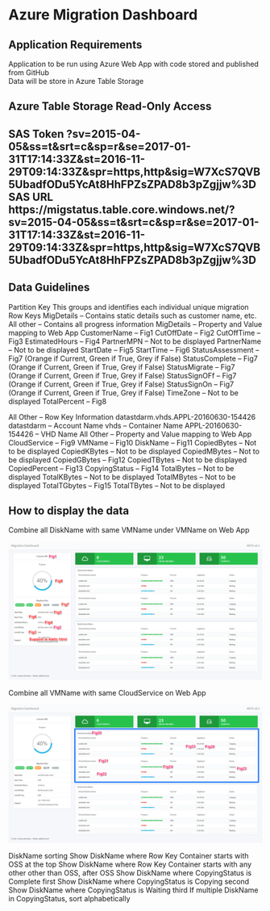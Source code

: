 <h1>Azure Migration Dashboard</h1>
<h2>Application Requirements</h2>
Application to be run using Azure Web App with code stored and published from GitHub
<br>Data will be store in Azure Table Storage
<h2>Azure Table Storage Read-Only Access<h2>
<b>SAS Token</b>
?sv=2015-04-05&ss=t&srt=c&sp=r&se=2017-01-31T17:14:33Z&st=2016-11-29T09:14:33Z&spr=https,http&sig=W7XcS7QVB5UbadfODu5YcAt8HhFPZsZPAD8b3pZgjjw%3D
SAS URL
https://migstatus.table.core.windows.net/?sv=2015-04-05&ss=t&srt=c&sp=r&se=2017-01-31T17:14:33Z&st=2016-11-29T09:14:33Z&spr=https,http&sig=W7XcS7QVB5UbadfODu5YcAt8HhFPZsZPAD8b3pZgjjw%3D
<h2>Data Guidelines</h2>
Partition Key
This groups and identifies each individual unique migration
Row Keys
MigDetails – Contains static details such as customer name, etc.
All other – Contains all progress information
MigDetails – Property and Value mapping to Web App
CustomerName – Fig1
CutOffDate – Fig2
CutOffTime – Fig3
EstimatedHours – Fig4
PartnerMPN – Not to be displayed
PartnerName – Not to be displayed
StartDate – Fig5
StartTime – Fig6
StatusAssessment – Fig7 (Orange if Current, Green if True, Grey if False)
StatusComplete – Fig7 (Orange if Current, Green if True, Grey if False)
StatusMigrate – Fig7 (Orange if Current, Green if True, Grey if False)
StatusSignOFf – Fig7 (Orange if Current, Green if True, Grey if False)
StatusSignOn – Fig7 (Orange if Current, Green if True, Grey if False)
TimeZone – Not to be displayed
TotalPercent – Fig8

All Other – Row Key Information
datastdarm.vhds.APPL-20160630-154426
datastdarm – Account Name
vhds – Container Name
APPL-20160630-154426 – VHD Name
All Other – Property and Value mapping to Web App
CloudService – Fig9
VMName – Fig10
DiskName – Fig11
CopiedBytes – Not to be displayed
CopiedKBytes – Not to be displayed
CopiedMBytes – Not to be displayed
CopiedGBytes – Fig12
CopiedTBytes – Not to be displayed 
CopiedPercent – Fig13
CopyingStatus – Fig14
TotalBytes – Not to be displayed
TotalKBytes – Not to be displayed
TotalMBytes – Not to be displayed
TotalTGbytes – Fig15
TotalTBytes – Not to be displayed
<h2>How to display the data</h2>
Combine all DiskName with same VMName under VMName on Web App

![alt tag](https://raw.githubusercontent.com/AKonCloud/MigStatus/master/app/MigStatus/MigStatusSec1.png)

Combine all VMName with same CloudService on Web App

![alt tag](https://raw.githubusercontent.com/AKonCloud/MigStatus/master/app/MigStatus/MigStatusSec2.png)

DiskName sorting
Show DiskName where Row Key Container starts with OSS at the top
Show DiskName where Row Key Container starts with any other other than OSS, after OSS
Show DiskName where CopyingStatus is Complete first
Show DiskName where CopyingStatus is Copying second
Show DiskName where CopyingStatus is Waiting third
If multiple DiskName in CopyingStatus, sort alphabetically

